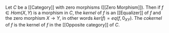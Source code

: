 Let $C$ be a [[Category]]  with zero morphisms ([[Zero Morphism]]). Then if $f\in Hom(X,Y)$ is a morphism in $C$, the *kernel* of $f$ is an [[Equalizer]] of $f$ and the zero morphism $X\rightarrow Y$, in other words $ker(f) = eq(f,0_{XY})$.
The *cokernel* of $f$ is the kernel of $f$ in the [[Opposite category]] of $C$.